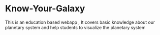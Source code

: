 # Know-Your-Galaxy
This is an education based webapp , It covers basic knowledge about our planetary system and help students to visualize the planetary system
